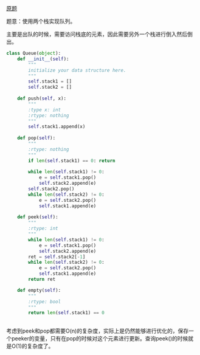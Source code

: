 [原题](https://leetcode.com/problems/implement-queue-using-stacks/)

题意：使用两个栈实现队列。


主要是出队的时候，需要访问栈底的元素，因此需要另外一个栈进行倒入然后倒出。


```Python
class Queue(object):
    def __init__(self):
        """
        initialize your data structure here.
        """
        self.stack1 = []
        self.stack2 = []
        
    def push(self, x):
        """
        :type x: int
        :rtype: nothing
        """
        self.stack1.append(x)
        
    def pop(self):
        """
        :rtype: nothing
        """
        if len(self.stack1) == 0: return
    
        while len(self.stack1) != 0:
            e = self.stack1.pop()
            self.stack2.append(e)
        self.stack2.pop()
        while len(self.stack2) != 0:
            e = self.stack2.pop()
            self.stack1.append(e)
        
    def peek(self):
        """
        :rtype: int
        """
        while len(self.stack1) != 0:
            e = self.stack1.pop()
            self.stack2.append(e)
        ret = self.stack2[-1]
        while len(self.stack2) != 0:
            e = self.stack2.pop()
            self.stack1.append(e)
        return ret

    def empty(self):
        """
        :rtype: bool
        """
        return len(self.stack1) == 0
        
```


考虑到peek和pop都需要O(n)的复杂度，实际上是仍然能够进行优化的，保存一个peeker的变量，只有在pop的时候对这个元素进行更新。查询peek()的时候就是O(1)的复杂度了。

